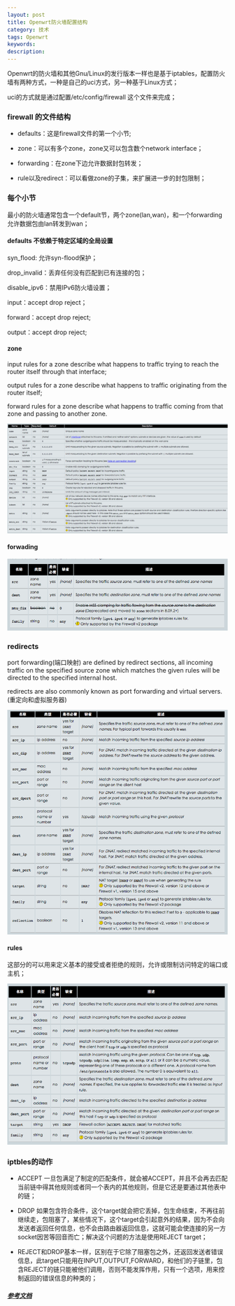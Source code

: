 ```yaml
---
layout: post
title: Openwrt防火墙配置结构
category: 技术
tags: Openwrt
keywords:
description:
---
```


Openwrt的防火墙和其他Gnu/Linux的发行版本一样也是基于iptables，配置防火墙有两种方式，一种是自己的uci方式，另一种基于Linux方式；

uci的方式就是通过配置/etc/config/firewall 这个文件来完成；

### firewall 的文件结构

* defaults：这是firewall文件的第一个小节;

* zone：可以有多个zone，zone又可以包含数个network interface；

* forwarding：在zone下边允许数据封包转发；

* rule以及redirect：可以看做zone的子集，来扩展进一步的封包限制；

### 每个小节

最小的防火墙通常包含一个default节，两个zone(lan,wan)，和一个forwarding允许数据包由lan转发到wan；

#### defaults 不依赖于特定区域的全局设置

syn_flood: 允许syn-flood保护；

drop_invalid：丢弃任何没有匹配到已有连接的包；

disable_ipv6：禁用IPv6防火墙设置；

input：accept drop reject；

forward：accept drop reject;

output：accept drop reject;

#### zone

input rules for a zone describe what happens to traffic trying to reach the router itself through that interface;

output rules for a zone describe what happens to traffic originating from the router itself;

forward rules for a zone describe what happens to traffic coming from that zone and passing to another zone.

![](/image/iptables1.png)

#### forwading

![](/image/iptables2.png)

### redirects

port forwarding(端口映射) are defined by redirect sections, all incoming traffic on the specified source zone which matches the given rules will be directed to the specified internal host.

redirects are also commonly known as port forwarding and virtual servers.(重定向和虚拟服务器)

![](/image/iptables3.png)

#### rules

这部分的可以用来定义基本的接受或者拒绝的规则，允许或限制访问特定的端口或主机；

![](/image/iptables4.png)


### iptbles的动作

* ACCEPT 一旦包满足了制定的匹配条件，就会被ACCEPT，并且不会再去匹配当前链中得其他规则或者同一个表内的其他规则，但是它还是要通过其他表中的链；

* DROP 如果包含符合条件，这个target就会把它丢掉，包生命结束，不再往前继续走，包阻塞了，某些情况下，这个target会引起意外的结果，因为不会向发送者返回任何信息，也不会由路由器返回信息，这就可能会使连接的另一方socket因苦等回音而亡；解决这个问题的方法是使用REJECT target；

* REJECT和DROP基本一样，区别在于它除了阻塞包之外，还返回发送者错误信息，此target只能用在INPUT,OUTPUT,FORWARD，和他们的子链里，包含REJECT的链只能被他们调用，否则不能发挥作用，只有一个选项，用来控制返回的错误信息的种类的；




##### <a href="http://wiki.openwrt.org/zh-cn/doc/uci/firewall?s[]=hotplug">参考文档</a>



